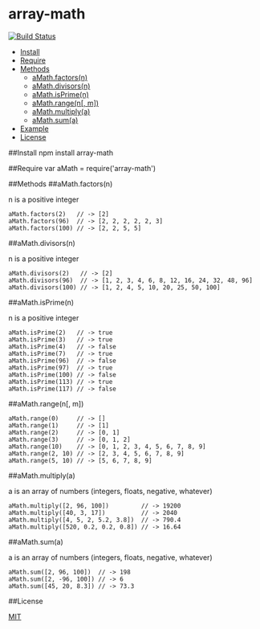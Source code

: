 array-math
==========

[![Build Status](https://travis-ci.org/ArtskydJ/array-math.svg?branch=master)](https://travis-ci.org/ArtskydJ/array-math)

- [Install](https://github.com/ArtskydJ/array-math#install)
- [Require](https://github.com/ArtskydJ/array-math#require)
- [Methods](https://github.com/ArtskydJ/array-math#methods)
	- [aMath.factors(n)](https://github.com/ArtskydJ/array-math#amathfactorsn)
	- [aMath.divisors(n)](https://github.com/ArtskydJ/array-math#amathdivisorsn)
	- [aMath.isPrime(n)](https://github.com/ArtskydJ/array-math#amathisprimen)
	- [aMath.range(n[, m])](https://github.com/ArtskydJ/array-math#amathrangenm)
	- [aMath.multiply(a)](https://github.com/ArtskydJ/array-math#amathmultiplya)
	- [aMath.sum(a)](https://github.com/ArtskydJ/array-math#amathsuma)
- [Example](https://github.com/ArtskydJ/array-math#example)
- [License](https://github.com/ArtskydJ/array-math#license)

##Install
	npm install array-math
	
##Require
	var aMath = require('array-math')

##Methods
##aMath.factors(n)

n is a positive integer

	aMath.factors(2)   // -> [2]
	aMath.factors(96)  // -> [2, 2, 2, 2, 2, 3]
	aMath.factors(100) // -> [2, 2, 5, 5]

##aMath.divisors(n)

n is a positive integer

	aMath.divisors(2)   // -> [2]
	aMath.divisors(96)  // -> [1, 2, 3, 4, 6, 8, 12, 16, 24, 32, 48, 96]
	aMath.divisors(100) // -> [1, 2, 4, 5, 10, 20, 25, 50, 100]

##aMath.isPrime(n)

n is a positive integer

	aMath.isPrime(2)   // -> true
	aMath.isPrime(3)   // -> true
	aMath.isPrime(4)   // -> false
	aMath.isPrime(7)   // -> true
	aMath.isPrime(96)  // -> false
	aMath.isPrime(97)  // -> true
	aMath.isPrime(100) // -> false
	aMath.isPrime(113) // -> true
	aMath.isPrime(117) // -> false

##aMath.range(n[, m])

	aMath.range(0)     // -> []
	aMath.range(1)     // -> [1]
	aMath.range(2)     // -> [0, 1]
	aMath.range(3)     // -> [0, 1, 2]
	aMath.range(10)    // -> [0, 1, 2, 3, 4, 5, 6, 7, 8, 9]
	aMath.range(2, 10) // -> [2, 3, 4, 5, 6, 7, 8, 9]
	aMath.range(5, 10) // -> [5, 6, 7, 8, 9]

##aMath.multiply(a)

a is an array of numbers (integers, floats, negative, whatever)

	aMath.multiply([2, 96, 100])         // -> 19200
	aMath.multiply([40, 3, 17])          // -> 2040
	aMath.multiply([4, 5, 2, 5.2, 3.8])  // -> 790.4
	aMath.multiply([520, 0.2, 0.2, 0.8]) // -> 16.64
	
##aMath.sum(a)

a is an array of numbers (integers, floats, negative, whatever)
	
	aMath.sum([2, 96, 100])  // -> 198
	aMath.sum([2, -96, 100]) // -> 6
	aMath.sum([45, 20, 8.3]) // -> 73.3

##License

[MIT](http://opensource.org/licenses/MIT)
